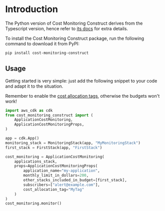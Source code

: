 # Introduction

The Python version of Cost Monitoring Construct derives from the Typescript version, hence refer to [its docs](./typescript.md) for extra details.

To install the Cost Monitoring Construct package, run the following command to download it from PyPI:

```bash
pip install cost-monitoring-construct
```

## Usage

Getting started is very simple: just add the following snippet to your code and adapt it to the situation.

Remember to enable the [cost allocation tags](https://docs.aws.amazon.com/awsaccountbilling/latest/aboutv2/activating-tags.html), otherwise the budgets won't work!

```python
import aws_cdk as cdk
from cost_monitoring_construct import (
    ApplicationCostMonitoring,
    ApplicationCostMonitoringProps,
)

app = cdk.App()
monitoring_stack = MonitoringStack(app, "MyMonitoringStack")
first_stack = FirstStack(app, "FirstStack")

cost_monitoring = ApplicationCostMonitoring(
    applications_stack,
    props=ApplicationCostMonitoringProps(
        application_name="my-application",
        monthly_limit_in_dollars=200,
        other_stacks_included_in_budget=[first_stack],
        subscribers=["alert@example.com"],
        cost_allocation_tag="MyTag"
    )
)
cost_monitoring.monitor()
```
